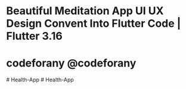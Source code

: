 # Beautiful Meditation App UI UX Design Convent Into Flutter Code | Flutter 3.16

# codeforany @codeforany


#   H e a l t h - A p p 
 
 #   H e a l t h - A p p 
 
 
